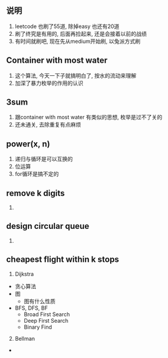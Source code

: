 
## 说明
1. leetcode 也刷了55道, 除掉easy 也还有20道
2. 刷了终究是有用的, 后面再捡起来, 还是会接着以前的战绩 
3. 有时间就刷吧, 现在先从medium开始刷, 以兔派方式刷

## Container with most water
1. 这个算法, 今天一下子就搞明白了, 按水的流动来理解
2. 加深了暴力枚举的作用的认识

## 3sum
1. 跟container with most water 有类似的思想, 枚举是过不了关的
2. 还未通关, 去除重复有点麻烦

## power(x, n)
1. 递归与循环是可以互换的
2. 位运算
3. for循环是搞不定的

## remove k digits
1. 

## design circular queue
1. 

## cheapest flight within k stops
1. Dijkstra 
- 贪心算法
- 图
    * 图有什么性质
- BFS, DFS, BF
    * Broad First Search
    * Deep First Search
    * Binary Find
    
2. Bellman
- 

